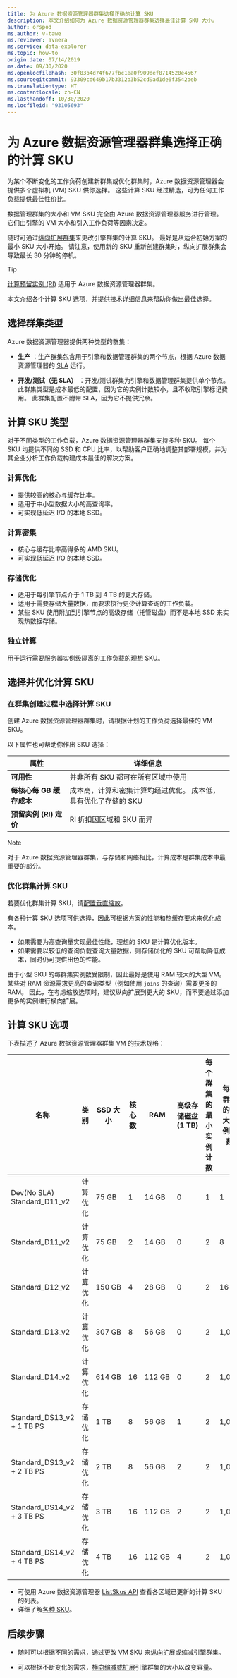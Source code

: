 ```yaml
---
title: 为 Azure 数据资源管理器群集选择正确的计算 SKU
description: 本文介绍如何为 Azure 数据资源管理器群集选择最佳计算 SKU 大小。
author: orspod
ms.author: v-tawe
ms.reviewer: avnera
ms.service: data-explorer
ms.topic: how-to
origin.date: 07/14/2019
ms.date: 09/30/2020
ms.openlocfilehash: 30f83b4d74f677fbc1ea0f909def8714520e4567
ms.sourcegitcommit: 93309cd649b17b3312b3b52cd9ad1de6f3542beb
ms.translationtype: HT
ms.contentlocale: zh-CN
ms.lasthandoff: 10/30/2020
ms.locfileid: "93105693"
---
```

# <a name="select-the-correct-compute-sku-for-your-azure-data-explorer-cluster"></a>为 Azure 数据资源管理器群集选择正确的计算 SKU 

为某个不断变化的工作负荷创建新群集或优化群集时，Azure 数据资源管理器会提供多个虚拟机 (VM) SKU 供你选择。 这些计算 SKU 经过精选，可为任何工作负载提供最佳性价比。 

数据管理群集的大小和 VM SKU 完全由 Azure 数据资源管理器服务进行管理。 它们由引擎的 VM 大小和引入工作负荷等因素决定。 

随时可通过[纵向扩展群集](manage-cluster-vertical-scaling.md)来更改引擎群集的计算 SKU。 最好是从适合初始方案的最小 SKU 大小开始。 请注意，使用新的 SKU 重新创建群集时，纵向扩展群集会导致最长 30 分钟的停机。

> [!TIP]
> [计算预留实例 (RI)](https://docs.microsoft.com/azure/virtual-machines/windows/prepay-reserved-vm-instances) 适用于 Azure 数据资源管理器群集。  

本文介绍各个计算 SKU 选项，并提供技术详细信息来帮助你做出最佳选择。

## <a name="select-a-cluster-type"></a>选择群集类型

Azure 数据资源管理器提供两种类型的群集：

* **生产** ：生产群集包含用于引擎和数据管理群集的两个节点，根据 Azure 数据资源管理器的 [SLA](https://www.azure.cn/support/sla/data-explorer/) 运行。

* **开发/测试（无 SLA）** ：开发/测试群集为引擎和数据管理群集提供单个节点。 此群集类型是成本最低的配置，因为它的实例计数较小，且不收取引擎标记费用。 此群集配置不附带 SLA，因为它不提供冗余。

## <a name="compute-sku-types"></a>计算 SKU 类型

对于不同类型的工作负载，Azure 数据资源管理器群集支持多种 SKU。 每个 SKU 均提供不同的 SSD 和 CPU 比率，以帮助客户正确地调整其部署规模，并为其企业分析工作负载构建成本最佳的解决方案。

### <a name="compute-optimized"></a>计算优化

* 提供较高的核心与缓存比率。
* 适用于中小型数据大小的高查询率。
* 可实现低延迟 I/O 的本地 SSD。

### <a name="heavy-compute"></a>计算密集

* 核心与缓存比率高得多的 AMD SKU。
* 可实现低延迟 I/O 的本地 SSD。

### <a name="storage-optimized"></a>存储优化

* 适用于每引擎节点介于 1 TB 到 4 TB 的更大存储。
* 适用于需要存储大量数据，而要求执行更少计算查询的工作负载。
* 某些 SKU 使用附加到引擎节点的高级存储（托管磁盘）而不是本地 SSD 来实现热数据存储。

### <a name="isolated-compute"></a>独立计算

用于运行需要服务器实例级隔离的工作负载的理想 SKU。

## <a name="select-and-optimize-your-compute-sku"></a>选择并优化计算 SKU 

### <a name="select-your-compute-sku-during-cluster-creation"></a>在群集创建过程中选择计算 SKU

创建 Azure 数据资源管理器群集时，请根据计划的工作负荷选择最佳的 VM SKU。

以下属性也可帮助你作出 SKU 选择：
 
| 属性 | 详细信息 |
|---|---
|**可用性**| 并非所有 SKU 都可在所有区域中使用 |
|**每核心每 GB 缓存成本**| 成本高，计算和密集计算均经过优化。 成本低，具有优化了存储的 SKU |
|**预留实例 (RI) 定价**| RI 折扣因区域和 SKU 而异 |  

> [!NOTE]
> 对于 Azure 数据资源管理器群集，与存储和网络相比，计算成本是群集成本中最重要的部分。

### <a name="optimize-your-cluster-compute-sku"></a>优化群集计算 SKU

若要优化群集计算 SKU，请[配置垂直缩放](manage-cluster-vertical-scaling.md#configure-vertical-scaling)。 

有各种计算 SKU 选项可供选择，因此可根据方案的性能和热缓存要求来优化成本。 
* 如果需要为高查询量实现最佳性能，理想的 SKU 是计算优化版本。 
* 如果需要以较低的查询负载查询大量数据，则存储优化的 SKU 可帮助降低成本，同时仍可提供出色的性能。

由于小型 SKU 的每群集实例数受限制，因此最好是使用 RAM 较大的大型 VM。 某些对 RAM 资源需求更高的查询类型（例如使用 `joins` 的查询）需要更多的 RAM。 因此，在考虑缩放选项时，建议纵向扩展到更大的 SKU，而不要通过添加更多的实例进行横向扩展。

## <a name="compute-sku-options"></a>计算 SKU 选项

下表描述了 Azure 数据资源管理器群集 VM 的技术规格：

<!-- mc only, no need to change -->
|**名称**| **类别** | **SSD 大小** | **核心数** | **RAM** | **高级存储磁盘 (1&nbsp;TB)**| **每个群集的最小实例计数** | **每个群集的最大实例计数**
|---|---|---|---|---|---|---|---
|Dev(No SLA) Standard_D11_v2| 计算优化 | 75&nbsp;GB    | 1 | 14&nbsp;GB | 0 | 1 | 1
|Standard_D11_v2| 计算优化 | 75&nbsp;GB    | 2 | 14&nbsp;GB | 0 | 2 | 8 
|Standard_D12_v2| 计算优化 | 150&nbsp;GB   | 4 | 28&nbsp;GB | 0 | 2 | 16
|Standard_D13_v2| 计算优化 | 307&nbsp;GB   | 8 | 56&nbsp;GB | 0 | 2 | 1,000
|Standard_D14_v2| 计算优化 | 614&nbsp;GB   | 16| 112&nbsp;GB | 0 | 2 | 1,000
|Standard_DS13_v2 + 1&nbsp;TB&nbsp;PS| 存储优化 | 1&nbsp;TB | 8 | 56&nbsp;GB | 1 | 2 | 1,000
|Standard_DS13_v2 + 2&nbsp;TB&nbsp;PS| 存储优化 | 2&nbsp;TB | 8 | 56&nbsp;GB | 2 | 2 | 1,000
|Standard_DS14_v2 + 3&nbsp;TB&nbsp;PS| 存储优化 | 3&nbsp;TB | 16 | 112&nbsp;GB | 2 | 2 | 1,000
|Standard_DS14_v2 + 4&nbsp;TB&nbsp;PS| 存储优化 | 4&nbsp;TB | 16 | 112&nbsp;GB | 4 | 2 | 1,000

* 可使用 Azure 数据资源管理器 [ListSkus API](https://docs.microsoft.com/dotnet/api/microsoft.azure.management.kusto.clustersoperationsextensions.listskus?view=azure-dotnet) 查看各区域已更新的计算 SKU 的列表。 
* 详细了解[各种 SKU](/virtual-machines/windows/sizes)。 

## <a name="next-steps"></a>后续步骤

* 随时可以根据不同的需求，通过更改 VM SKU 来[纵向扩展或缩减](manage-cluster-vertical-scaling.md)引擎群集。 

* 可以根据不断变化的需求，[横向缩减或扩展](manage-cluster-horizontal-scaling.md)引擎群集的大小以改变容量。


